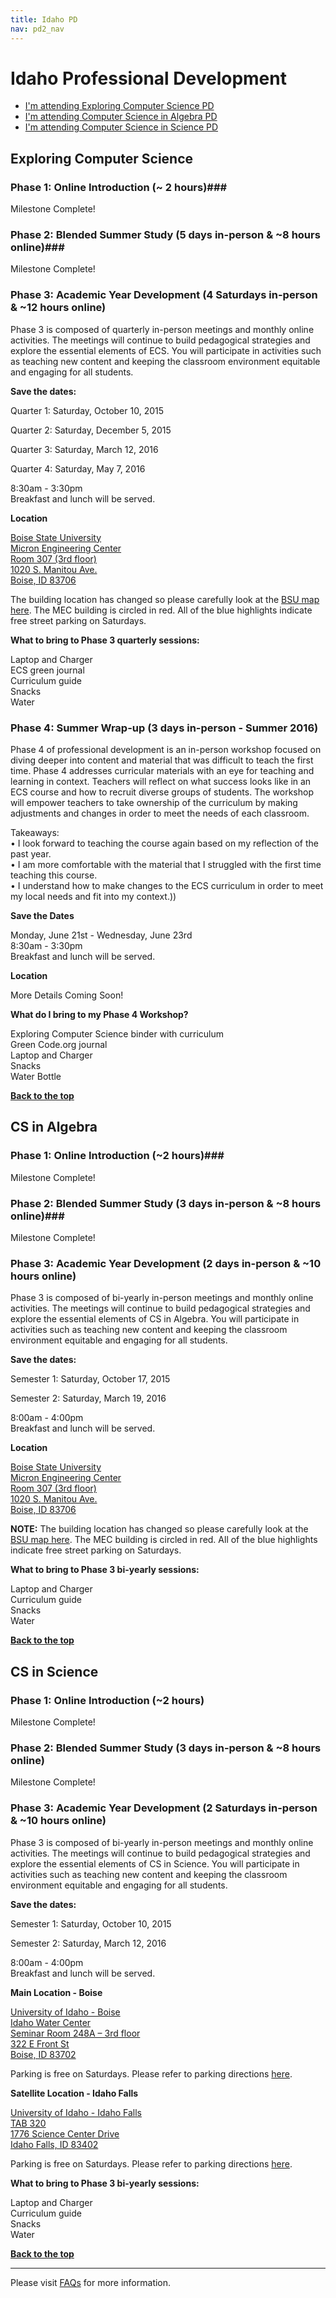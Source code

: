 ```yaml
---
title: Idaho PD
nav: pd2_nav
---
```

<a id="top"></a>

# Idaho Professional Development

- [I'm attending Exploring Computer Science PD](#ecs)
- [I'm attending Computer Science in Algebra PD](#algebra)
- [I'm attending Computer Science in Science PD](#science)


<a id="ecs"></a>

## Exploring Computer Science

### Phase 1: Online Introduction (~ 2 hours)###

Milestone Complete!

### Phase 2: Blended Summer Study (5 days in-person & ~8 hours online)###


Milestone Complete!


### Phase 3: Academic Year Development (4 Saturdays in-person & ~12 hours online) ###

Phase 3 is composed of quarterly in-person meetings and monthly online activities. The meetings will continue to build pedagogical strategies and explore the essential elements of ECS. You will participate in activities such as teaching new content and keeping the classroom environment equitable and engaging for all students.


**Save the dates:**

Quarter 1: Saturday, October 10, 2015

Quarter 2: Saturday, December 5, 2015

Quarter 3: Saturday, March 12, 2016

Quarter 4: Saturday, May 7, 2016

8:30am - 3:30pm
<br/>
Breakfast and lunch will be served.

**Location**

[Boise State University<br/> 
Micron Engineering Center <br/>
Room 307 (3rd floor) <br/>
1020 S. Manitou Ave. <br/>
Boise, ID 83706](https://www.google.com/maps/place/Micron+Engineering+Center/@43.6000284,-116.1992915,18z/data=!4m2!3m1!1s0x54aef85bcff7eb61:0xa0a7a4c459a04c19)

The building location has changed so please carefully look at the  [BSU map here](http://code.org/files/bsu-parking.pdf). The MEC building is circled in red. All of the blue highlights indicate free street parking on Saturdays.

**What to bring to Phase 3 quarterly sessions:**

Laptop and Charger
<br/>
ECS green journal <br/>
Curriculum guide
<br/>
Snacks
<br/>
Water

### Phase 4: Summer Wrap-up (3 days in-person - Summer 2016) ###

Phase 4 of professional development is an in-person workshop focused on diving deeper into content and material that was difficult to teach the first time. Phase 4 addresses curricular materials with an eye for teaching and learning in context. Teachers
will reflect on what success looks like in an ECS course and how to recruit diverse groups of students. The workshop will empower teachers to take ownership of the curriculum by making adjustments and changes in order to meet the needs of each classroom.

Takeaways:<br/>
• I look forward to teaching the course again based on my reflection of the past year.<br/>
• I am more comfortable with the material that I struggled with the first time teaching this
course.<br/>
• I understand how to make changes to the ECS curriculum in order to meet my local needs
and fit into my context.))

**Save the Dates**

Monday, June 21st - Wednesday, June 23rd
<br />
8:30am - 3:30pm
<br />
Breakfast and lunch will be served.

**Location**

More Details Coming Soon!

**What do I bring to my Phase 4 Workshop?**

Exploring Computer Science binder with curriculum 
<br />
Green Code.org journal 
<br />
Laptop and Charger<br/>
Snacks<br/>
Water Bottle
<br />

[**Back to the top**](#top)


<a id="algebra"></a>

## CS in Algebra

### Phase 1: Online Introduction  (~2 hours)###

Milestone Complete!
### Phase 2: Blended Summer Study  (3 days in-person & ~8 hours online)###


Milestone Complete!



### Phase 3: Academic Year Development (2 days in-person & ~10 hours online) ###

Phase 3 is composed of bi-yearly in-person meetings and monthly online activities. The meetings will continue to build pedagogical strategies and explore the essential elements of CS in Algebra. You will participate in activities such as teaching new content and keeping the classroom environment equitable and engaging for all students.


**Save the dates:**

Semester 1: Saturday, October 17, 2015 

Semester 2: Saturday, March 19, 2016 

8:00am - 4:00pm<br/>
Breakfast and lunch will be served. 

**Location**

[Boise State University<br/> 
Micron Engineering Center <br/>
Room 307 (3rd floor) <br/>
1020 S. Manitou Ave. <br/>
Boise, ID 83706](https://www.google.com/maps/place/Micron+Engineering+Center/@43.6000284,-116.1992915,18z/data=!4m2!3m1!1s0x54aef85bcff7eb61:0xa0a7a4c459a04c19)

<b>NOTE:</b> The building location has changed so please carefully look at the  [BSU map here](http://code.org/files/bsu-parking.pdf). The MEC building is circled in red. All of the blue highlights indicate free street parking on Saturdays.

**What to bring to Phase 3 bi-yearly sessions:**

Laptop and Charger
<br/>
Curriculum guide
<br/>
Snacks
<br/>
Water


[**Back to the top**](#top)

<a id="science"></a>

## CS in Science

### Phase 1: Online Introduction (~2 hours) ###

Milestone Complete!

### Phase 2: Blended Summer Study  (3 days in-person & ~8 hours online) ###



Milestone Complete!




### Phase 3: Academic Year Development (2 Saturdays in-person & ~10 hours online) ###

Phase 3 is composed of bi-yearly in-person meetings and monthly online activities. The meetings will continue to build pedagogical strategies and explore the essential elements of CS in Science. You will participate in activities such as teaching new content and keeping the classroom environment equitable and engaging for all students.


**Save the dates:**

Semester 1: Saturday, October 10, 2015 

Semester 2: Saturday, March 12, 2016 

8:00am - 4:00pm<br/>
Breakfast and lunch will be served. 

**Main Location - Boise**

[University of Idaho - Boise<br/> 
Idaho Water Center<br/> 
Seminar Room 248A – 3rd floor <br/>
322 E Front St <br/>Boise, ID 83702](https://www.google.com/maps/place/322+E+Front+St,+Boise,+ID+83702/@43.608919,-116.1961197,17z/data=!3m1!4b1!4m2!3m1!1s0x54aef8fed625b255:0x79c9ee7c26ccbdfc)

Parking is free on Saturdays.  Please refer to parking directions [here](http://www.uidaho.edu/boise/contact-locations/hoursmapsparking).

**Satellite Location - Idaho Falls**


[University of Idaho - Idaho Falls<br/>
TAB 320<br/>
1776 Science Center Drive<br/>
Idaho Falls, ID  83402](https://www.google.com/maps/place/1776+Science+Center+Dr,+Idaho+Falls,+ID+83402/@43.5163601,-112.0533244,17z/data=!3m1!4b1!4m2!3m1!1s0x53545bf44ae6aa27:0xcc5940bc2734506f)

Parking is free on Saturdays. Please refer to parking directions [here](http://www.uidaho.edu/idahofalls/aboutus/hoursmapsparking).

**What to bring to Phase 3 bi-yearly sessions:**

Laptop and Charger
<br/>
Curriculum guide
<br/>
Snacks
<br/>
Water


[**Back to the top**](#top)

----------
Please visit [FAQs](/educate/pd/15-16/faq) for more information.

<br />
<br />